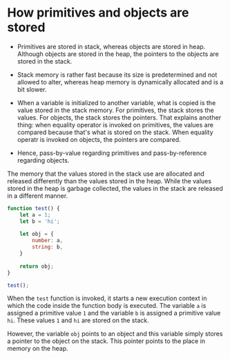 # How primitives and objects are stored
* Primitives are stored in stack, whereas objects are stored in heap. Although objects are stored in the heap, the pointers to the objects are stored in the stack. 

* Stack memory is rather fast because its size is predetermined and not allowed to alter, whereas heap memory is dynamically allocated and is a bit slower. 

* When a variable is initialized to another variable, what is copied is the value stored in the stack memory. For primitives, the stack stores the values. For objects, the stack stores the pointers. That explains another thing: when equality operator is invoked on primitives, the values are compared because that's what is stored on the stack. When equality operatr is invoked on objects, the pointers are compared. 

* Hence, pass-by-value regarding primitives and pass-by-reference regarding objects.

The memory that the values stored in the stack use are allocated and released differently than the values stored in the heap. While the values stored in the heap is garbage collected, the values in the stack are released in a different manner.

```javascript
function test() {
	let a = 1;
	let b = 'hi';
	
	let obj = {
		number: a,
		string: b,
	}
		
	return obj;
}

test();
```

When the `test` function is invoked, it starts a new execution context in which the code inside the function body is executed. The variable `a` is assigned a primitive value `1` and the variable `b` is assigned a primitive value `hi`. These values `1` and `hi` are stored on the stack. 

However, the variable `obj` points to an object and this variable simply stores a pointer to the object on the stack. This pointer points to the place in memory on the heap. 